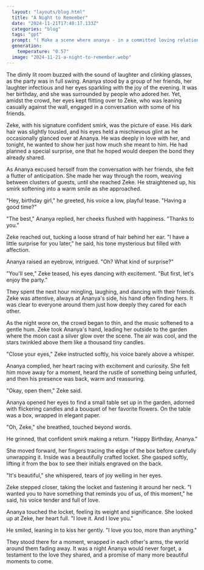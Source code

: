 ```yaml
---
  layout: "layouts/blog.html"
  title: "A Night to Remember"
  date: "2024-11-21T17:48:17.133Z"
  categories: "blog"
  tags: "gpt"
  prompt: "( Make a scene where ananya - in a committed loving relationship with zeke , virgin ..its her birthday and Zeke wants to show her love that night ( zeke : confident , smirky , SO IN LOVE with her) - right now there at my party i was talking to friends"
  generation: 
    temperature: "0.57"
  image: "2024-11-21-a-night-to-remember.webp"
---
```

The dimly lit room buzzed with the sound of laughter and clinking glasses, as the party was in full swing. Ananya stood by a group of her friends, her laughter infectious and her eyes sparkling with the joy of the evening. It was her birthday, and she was surrounded by people who adored her. Yet, amidst the crowd, her eyes kept flitting over to Zeke, who was leaning casually against the wall, engaged in a conversation with some of his friends.

Zeke, with his signature confident smirk, was the picture of ease. His dark hair was slightly tousled, and his eyes held a mischievous glint as he occasionally glanced over at Ananya. He was deeply in love with her, and tonight, he wanted to show her just how much she meant to him. He had planned a special surprise, one that he hoped would deepen the bond they already shared.

As Ananya excused herself from the conversation with her friends, she felt a flutter of anticipation. She made her way through the room, weaving between clusters of guests, until she reached Zeke. He straightened up, his smirk softening into a warm smile as she approached.

"Hey, birthday girl," he greeted, his voice a low, playful tease. "Having a good time?"

"The best," Ananya replied, her cheeks flushed with happiness. "Thanks to you."

Zeke reached out, tucking a loose strand of hair behind her ear. "I have a little surprise for you later," he said, his tone mysterious but filled with affection.

Ananya raised an eyebrow, intrigued. "Oh? What kind of surprise?"

"You'll see," Zeke teased, his eyes dancing with excitement. "But first, let's enjoy the party."

They spent the next hour mingling, laughing, and dancing with their friends. Zeke was attentive, always at Ananya's side, his hand often finding hers. It was clear to everyone around them just how deeply they cared for each other.

As the night wore on, the crowd began to thin, and the music softened to a gentle hum. Zeke took Ananya's hand, leading her outside to the garden where the moon cast a silver glow over the scene. The air was cool, and the stars twinkled above them like a thousand tiny candles.

"Close your eyes," Zeke instructed softly, his voice barely above a whisper.

Ananya complied, her heart racing with excitement and curiosity. She felt him move away for a moment, heard the rustle of something being unfurled, and then his presence was back, warm and reassuring.

"Okay, open them," Zeke said.

Ananya opened her eyes to find a small table set up in the garden, adorned with flickering candles and a bouquet of her favorite flowers. On the table was a box, wrapped in elegant paper.

"Oh, Zeke," she breathed, touched beyond words.

He grinned, that confident smirk making a return. "Happy Birthday, Ananya."

She moved forward, her fingers tracing the edge of the box before carefully unwrapping it. Inside was a beautifully crafted locket. She gasped softly, lifting it from the box to see their initials engraved on the back.

"It's beautiful," she whispered, tears of joy welling in her eyes.

Zeke stepped closer, taking the locket and fastening it around her neck. "I wanted you to have something that reminds you of us, of this moment," he said, his voice tender and full of love.

Ananya touched the locket, feeling its weight and significance. She looked up at Zeke, her heart full. "I love it. And I love you."

He smiled, leaning in to kiss her gently. "I love you too, more than anything."

They stood there for a moment, wrapped in each other's arms, the world around them fading away. It was a night Ananya would never forget, a testament to the love they shared, and a promise of many more beautiful moments to come.
